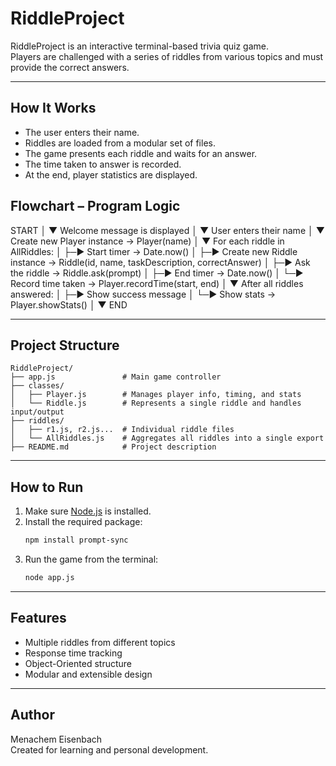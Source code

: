 # RiddleProject

RiddleProject is an interactive terminal-based trivia quiz game.  
Players are challenged with a series of riddles from various topics and must provide the correct answers.

---

## How It Works

- The user enters their name.
- Riddles are loaded from a modular set of files.
- The game presents each riddle and waits for an answer.
- The time taken to answer is recorded.
- At the end, player statistics are displayed.


## Flowchart – Program Logic

START
  │
  ▼
Welcome message is displayed
  │
  ▼
User enters their name
  │
  ▼
Create new Player instance → Player(name)
  │
  ▼
For each riddle in AllRiddles:
  │
  ├─► Start timer → Date.now()
  │
  ├─► Create new Riddle instance → Riddle(id, name, taskDescription, correctAnswer)
  │
  ├─► Ask the riddle → Riddle.ask(prompt)
  │
  ├─► End timer → Date.now()
  │
  └─► Record time taken → Player.recordTime(start, end)
  │
  ▼
After all riddles answered:
  │
  ├─► Show success message
  │
  └─► Show stats → Player.showStats()
  │
  ▼
END

---

## Project Structure

```
RiddleProject/
├── app.js               # Main game controller
├── classes/
│   ├── Player.js        # Manages player info, timing, and stats
│   └── Riddle.js        # Represents a single riddle and handles input/output
├── riddles/
│   ├── r1.js, r2.js...  # Individual riddle files
│   └── AllRiddles.js    # Aggregates all riddles into a single export
├── README.md            # Project description
```

---

## How to Run

1. Make sure [Node.js](https://nodejs.org/) is installed.
2. Install the required package:
   ```bash
   npm install prompt-sync
   ```
3. Run the game from the terminal:
   ```bash
   node app.js
   ```

---

## Features

- Multiple riddles from different topics
- Response time tracking
- Object-Oriented structure
- Modular and extensible design

---

## Author

Menachem Eisenbach  
Created for learning and personal development.
